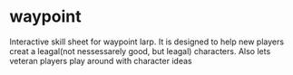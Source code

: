 # waypoint
Interactive skill sheet for waypoint larp. 
It is designed to help new players creat a leagal(not nessessarely good, but leagal) characters. 
Also lets veteran players play around with character ideas 
